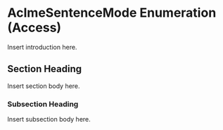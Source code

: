 
# AcImeSentenceMode Enumeration (Access)

Insert introduction here.


## Section Heading

Insert section body here.


### Subsection Heading

Insert subsection body here.

